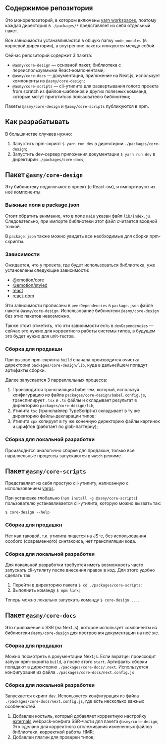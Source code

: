 ## Содержимое репозитория
Это монорепозиторий, в котором включены [yarn workspaces](https://yarnpkg.com/en/docs/workspaces), поэтому каждая директория в `./packages/*` представляет из себя отдельный пакет.

Все зависимости устанавливаются в общую папку `node_modules` (в корневой директории), а внутренние пакеты линкуются между собой.

Сейчас репозиторий содержит 3 пакета:
* `@asmy/core-design` — основной пакет, библиотека с переиспользуемыми React-компонентами;
* `@asmy/core-docs` — документация, приложение на Next.js, использует компоненты из `@asmy/core-design`;
* `@asmy/core-scripts` — cli-утилита для развертывания голого проекта from scratch из файлов-шаблонов и других полезных комманд, которые могут приготиться пользователю библиотеки;

Пакеты `@asmy/core-design` и `@asmy/core-scripts` публикуются в npm.

## Как разрабатывать
В большинстве случаев нужно:
1. Запустить npm-cкрипт `$ yarn run dev` в директирии `./packages/core-design`;
2. Запустить dev-сервер приложения документации `$ yarn run dev` в директирии `./packages/core-docs`;

## Пакет `@asmy/core-design`
Эту библиотеку подключают в проект (с React-ом), и импортируют из неё компоненты.

### Выжные поля в package.json
Стоит обратить внимание, что в поле `main` указан файл `lib/index.js`. Следовательно, при импорте библиотеки этот файл считается входной точкой.

В `package.json` также можно увидеть все необходимые для сборки npm-скрипты.

### Зависимости

Ожидается, что у проекта, где будет использоваться библиотека, уже установлены следующие зависимости:
* [@emotion/core](https://www.npmjs.com/package/@emotion/core)
* [@emotion/styled](https://www.npmjs.com/package/@emotion/styled)
* [react](https://www.npmjs.com/package/react)
* [react-dom](https://www.npmjs.com/package/react-dom)

Эти зависимости прописаны в `peerDependencies` в `package.json` файле пакета `@asmy/core-design`. Использование библиотеки `@asmy/core-design` без этих пакетов невозможно.

Также стоит отметить, что эти зависимости есть в `devDependencies` — сейчас это нужно для корректного работы системы типов, в будущем это будет нужно для unit-тестов.

### Сборка для продакшн
При вызове npm-скрипта `build` сначала производится очистка директории `packages/core-design/lib`, куда в дальнейшем попадут артифакты сборки.

Далее запускается 3 парраллельных процесса:
1. Производится транспиляция babel-ем, который, используя конфигурацию из файла `packages/core-design/babel.config.js`, транспилирует `.tsx` и `.ts` файлы и складывает результат в директорию `packages/core-design/lib`;
2. Утилита `tsc` (транспайлер TypeScript-a) складывает в ту же директорию файлы-декларации типов;
3. Утилита `cpx` копирует в ту же конечную директорию файлы картинок и шрифтов (работает по glob-паттерну);

### Сборка для локальной разработки
Производится аналогично сборке для продакшн, только все параллельные процессы запускаются в `watch` режиме.

## Пакет `@asmy/core-scripts`
Представляет из себя простую cli-утилиту, написанную с использованием [yargs](https://github.com/yargs/yargs).

При установке глобально (`npm install -g @asmy/core-scripts`) пользователю устанавливается cli-утилита, которую можно вызвать так:
```
$ core-design --help
```

### Сборка для продашкн
Нет как таковой, т.к. утилита пишется на JS-е, без использования особого (современного) синтаксиса, нет транспиляции кода.

### Сборка для локальной разработки
Для локальной разработки требуется иметь возможность часто запускать cli-утилиту после внесения правок в код. Для этого удобно сделать так:
1. Перейти в директорию пакета `$ cd ./packages/core-scripts`;
2. Выполнить команду `$ npm link`;

Теперь можно локально запускать команду `$ core-design ...`.

## Пакет `@asmy/core-docs`
Это приложение c SSR (на Next.js), которое использует компоненты из библиотеки `@asmy/core-design` для построения документации на неё же.

### Сборка для продашкн
Можно посмотреть в документации Next.js. Если вкратце: происходит запуск npm-скрипта `build`, а после этого `start`. Артифакты сборки попадают в директорию `./packages/core-docs/.next`. Используется конфигурация из файла `./packages/core-docs/next.config.js`

### Сборка для локальной разработки
Запускается скрипт `dev`. Используется конфигурация из файла `./packages/core-docs/next.config.js`, где есть несколько важных особенностей:
1. Добавлен костыль, который добавляет корректную настройку [externals](https://webpack.js.org/configuration/externals/) webpack-конфига SSR-части для пакета `@asmy/core-design`; Это сделано для корректного отслеживания измененных файлов библиотеки, корректной работы HMR;
2. Добавлен плагин для проверки типов;
